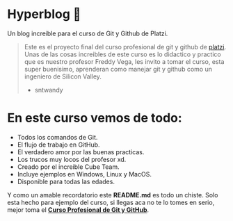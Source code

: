 # Hyperblog 💚
Un blog increible para el curso de Git y Github de Platzi.
> Este es el proyecto final del curso profesional de git y github de [platzi](http://platzi.com/cursos/git-github/ "platzi"). Unas de las cosas increibles de este curso es lo didactico y practico que es nuestro profesor Freddy Vega, les invito a tomar el curso, esta super buenisimo, aprenderan como manejar git y github como un ingeniero de Silicon Valley.
> - sntwandy

# En este curso vemos de todo:
- Todos los comandos de Git.
- El flujo de trabajo en GitHub.
- El verdadero amor por las buenas practicas.
- Los trucos muy locos del profesor xd.
- Creado por el increible Cube Team.
- Incluye ejemplos en Windows, Linux y MacOS.
- Disponible para todas las edades.

Y como un amable recordatorio este **README.md** es todo un chiste. Solo esta hecho para ejemplo del curso, si llegas aca no te lo tomes en serio, mejor toma el [**Curso Profesional de Git y GitHub**](http://platzi.com/cursos/git-github "**curso profesional de Git y GitHub**").